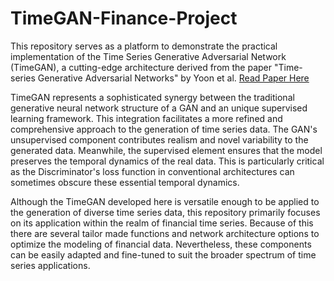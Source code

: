 # TimeGAN-Finance-Project

This repository serves as a platform to demonstrate the practical implementation of the Time Series Generative Adversarial Network (TimeGAN), a cutting-edge architecture derived from the paper "Time-series Generative Adversarial Networks" by Yoon et al. [Read Paper Here](https://proceedings.neurips.cc/paper_files/paper/2019/file/c9efe5f26cd17ba6216bbe2a7d26d490-Paper.pdf)

TimeGAN represents a sophisticated synergy between the traditional generative neural network structure of a GAN and an unique supervised learning framework. This integration facilitates a more refined and comprehensive approach to the generation of time series data. The GAN's unsupervised component contributes realism and novel variability to the generated data. Meanwhile, the supervised element ensures that the model preserves the temporal dynamics of the real data. This is particularly critical as the Discriminator's loss function in conventional architectures can sometimes obscure these essential temporal dynamics.

Although the TimeGAN developed here is versatile enough to be applied to the generation of diverse time series data, this repository primarily focuses on its application within the realm of financial time series. Because of this there are several tailor made functions and network architecture options to optimize the modeling of financial data. Nevertheless, these components can be easily adapted and fine-tuned to suit the broader spectrum of time series applications.
